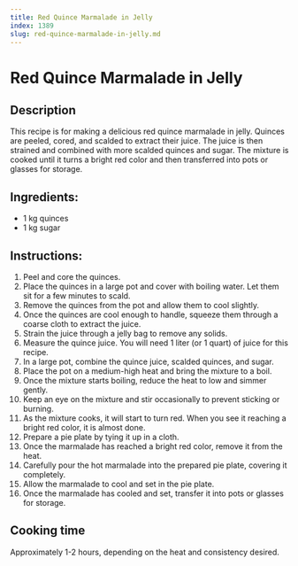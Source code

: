 ```yaml
---
title: Red Quince Marmalade in Jelly
index: 1389
slug: red-quince-marmalade-in-jelly.md
---
```


# Red Quince Marmalade in Jelly

## Description
This recipe is for making a delicious red quince marmalade in jelly. Quinces are peeled, cored, and scalded to extract their juice. The juice is then strained and combined with more scalded quinces and sugar. The mixture is cooked until it turns a bright red color and then transferred into pots or glasses for storage.

## Ingredients:
- 1 kg quinces
- 1 kg sugar

## Instructions:
1. Peel and core the quinces.
2. Place the quinces in a large pot and cover with boiling water. Let them sit for a few minutes to scald.
3. Remove the quinces from the pot and allow them to cool slightly.
4. Once the quinces are cool enough to handle, squeeze them through a coarse cloth to extract the juice.
5. Strain the juice through a jelly bag to remove any solids.
6. Measure the quince juice. You will need 1 liter (or 1 quart) of juice for this recipe.
7. In a large pot, combine the quince juice, scalded quinces, and sugar.
8. Place the pot on a medium-high heat and bring the mixture to a boil.
9. Once the mixture starts boiling, reduce the heat to low and simmer gently.
10. Keep an eye on the mixture and stir occasionally to prevent sticking or burning.
11. As the mixture cooks, it will start to turn red. When you see it reaching a bright red color, it is almost done.
12. Prepare a pie plate by tying it up in a cloth.
13. Once the marmalade has reached a bright red color, remove it from the heat.
14. Carefully pour the hot marmalade into the prepared pie plate, covering it completely.
15. Allow the marmalade to cool and set in the pie plate.
16. Once the marmalade has cooled and set, transfer it into pots or glasses for storage.

## Cooking time
Approximately 1-2 hours, depending on the heat and consistency desired.